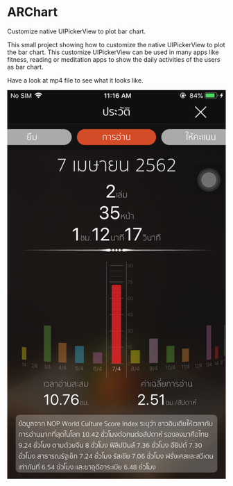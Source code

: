 # ARChart
Customize native UIPickerView to plot bar chart.

This small project showing how to customize the native UIPickerView to plot the bar chart.
This customize UIPickerView can be used in many apps like fitness, reading or meditation apps
to show the daily activities of the users as bar chart.

Have a look at mp4 file to see what it looks like.


![](ARChart/Images/ScreenShot1.png)

